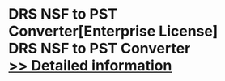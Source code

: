 # DRS NSF to PST Converter[Enterprise License]<br />DRS NSF to PST Converter<br />[>> Detailed information](https://secure.shareit.com/shareit/product.html?productid=301004324&affiliateid=200057808)